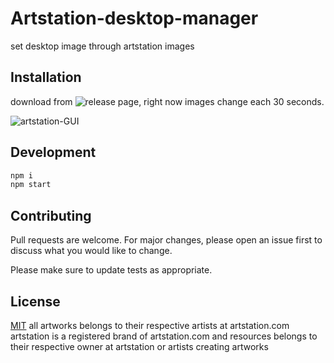 # Artstation-desktop-manager

set desktop image through artstation images
## Installation

download from ![release page](https://github.com/moeinrahimi/artstation-electron/releases/tag/0.0.1), right now images change each 30 seconds.

![artstation-GUI](https://media.giphy.com/media/ZZINboaHFD5YrL0t6d/giphy.gif)



## Development
``` bash
npm i
npm start
```

## Contributing
Pull requests are welcome. For major changes, please open an issue first to discuss what you would like to change.

Please make sure to update tests as appropriate.

## License
[MIT](https://choosealicense.com/licenses/mit/)
all artworks belongs to their respective artists at artstation.com
artstation is a registered brand of artstation.com and resources belongs to their respective owner at artstation or artists creating artworks
